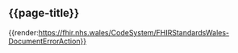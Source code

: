 <div class="warning"><span class="ImplementWarn"></span></div>

## {{page-title}}

{{render:https://fhir.nhs.wales/CodeSystem/FHIRStandardsWales-DocumentErrorAction}}